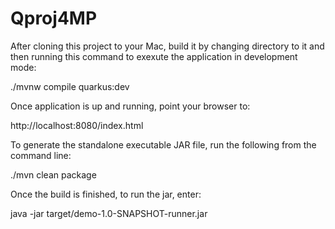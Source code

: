 # Qproj4MP

After cloning this project to your Mac, build it by changing directory to it and then running this command to exexute the application in development mode:

./mvnw compile quarkus:dev

Once application is up and running, point your browser to:

http://localhost:8080/index.html

To generate the standalone executable JAR file, run the following from the command line:

./mvn clean package

Once the build is finished, to run the jar, enter:

java -jar target/demo-1.0-SNAPSHOT-runner.jar
